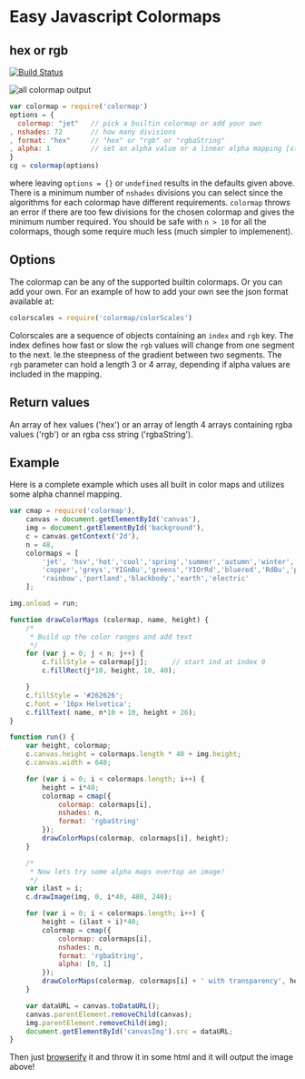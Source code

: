 # Easy Javascript Colormaps
## hex or rgb
[![Build Status](https://travis-ci.org/bpostlethwaite/colormap.png)](https://travis-ci.org/bpostlethwaite/colormap)

![all colormap output](https://github.com/bpostlethwaite/colormap/blob/master/example/colormaps.png)

```javascript
var colormap = require('colormap')
options = {
  colormap: "jet"   // pick a builtin colormap or add your own
, nshades: 72       // how many divisions
, format: "hex"     // "hex" or "rgb" or "rgbaString"
, alpha: 1          // set an alpha value or a linear alpha mapping [start, end]
}
cg = colormap(options)
```
where leaving `options = {}` or `undefined` results in the defaults given above. There is a minimum number of `nshades` divisions you can select since the algorithms for each colormap have different requirements. `colormap` throws an error if there are too few divisions for the chosen colormap and gives the minimum number required. You should be safe with `n > 10` for all the colormaps, though some require much less (much simpler to implemenent).

## Options
The colormap can be any of the supported builtin colormaps. Or you can add your own. For an example of how to add your own see the json format available at:
```javascript
colorscales = require('colormap/colorScales')
```
Colorscales are a sequence of objects containing an `index` and `rgb` key. The index defines how fast or slow the `rgb` values will change from one segment to the next. Ie.the steepness of the gradient between two segments. The `rgb` parameter can hold a length 3 or 4 array, depending if alpha values are included in the mapping.

## Return values
An array of hex values ('hex') or an array of length 4 arrays containing rgba values ('rgb') or an rgba css string ('rgbaString').

## Example

Here is a complete example which uses all built in color maps and utilizes some alpha channel mapping.

```javascript
var cmap = require('colormap'),
    canvas = document.getElementById('canvas'),
    img = document.getElementById('background'),
    c = canvas.getContext('2d'),
    n = 48,
    colormaps = [
        'jet', 'hsv','hot','cool','spring','summer','autumn','winter','bone',
        'copper','greys','YIGnBu','greens','YIOrRd','bluered','RdBu','picnic',
        'rainbow','portland','blackbody','earth','electric'
    ];

img.onload = run;

function drawColorMaps (colormap, name, height) {
    /*
     * Build up the color ranges and add text
     */
    for (var j = 0; j < n; j++) {
        c.fillStyle = colormap[j];      // start ind at index 0
        c.fillRect(j*10, height, 10, 40);

    }
    c.fillStyle = '#262626';
    c.font = '16px Helvetica';
    c.fillText( name, n*10 + 10, height + 26);
}

function run() {
    var height, colormap;
    c.canvas.height = colormaps.length * 40 + img.height;
    c.canvas.width = 648;

    for (var i = 0; i < colormaps.length; i++) {
        height = i*40;
        colormap = cmap({
            colormap: colormaps[i],
            nshades: n,
            format: 'rgbaString'
        });
        drawColorMaps(colormap, colormaps[i], height);
    }

    /*
     * Now lets try some alpha maps overtop an image!
     */
    var ilast = i;
    c.drawImage(img, 0, i*40, 480, 240);

    for (var i = 0; i < colormaps.length; i++) {
        height = (ilast + i)*40;
        colormap = cmap({
            colormap: colormaps[i],
            nshades: n,
            format: 'rgbaString',
            alpha: [0, 1]
        });
        drawColorMaps(colormap, colormaps[i] + ' with transparency', height);
    }

    var dataURL = canvas.toDataURL();
    canvas.parentElement.removeChild(canvas);
    img.parentElement.removeChild(img);
    document.getElementById('canvasImg').src = dataURL;
}
```

Then just [browserify](https://github.com/substack/node-browserify) it and throw it in some html and it will output the image above!
